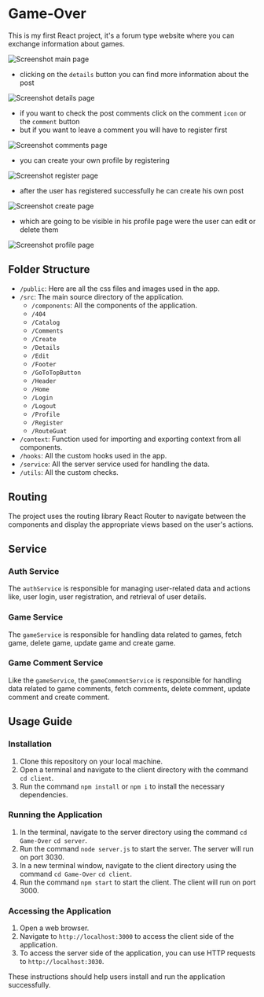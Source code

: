 # Game-Over

This is my first React project, it's a forum type website where you can exchange information about games.

![Screenshot main page](./Game-Over/client/public/screenshots/screenshot-main-page%20.png)

- clicking on the `details` button you can find more information about the post

![Screenshot details page](./Game-Over/client/public/screenshots/screenshot-details-page.png)

- if you want to check the post comments click on the comment `icon` or the `comment` button
- but if you want to leave a comment you will have to register first

![Screenshot comments page](./Game-Over/client/public/screenshots/screenshot-comment%20-page.png)

- you can create your own profile by registering
  
![Screenshot register page](./Game-Over/client/public/screenshots/screenshot-register-page.png)

- after the user has registered successfully he can create his  own post

![Screenshot create page](./Game-Over/client/public/screenshots/screenshot-create-page.png)

- which are going to be visible in his profile page were the user can edit or delete them

![Screenshot profile page](./Game-Over/client/public/screenshots/screenshot-profile-page.png)



## Folder Structure

- `/public`: Here are all the css files and images used in the app.
- `/src`: The main source directory of the application.
    - `/components`: All the components of the application.
    - `/404`
    - `/Catalog`
    - `/Comments`
    - `/Create`
    - `/Details`
    - `/Edit`
    - `/Footer`
    - `/GoToTopButton`
    - `/Header`
    - `/Home`
    - `/Login`
    - `/Logout`
    - `/Profile`
    - `/Register`
    - `/RouteGuat`
- `/context`:  Function used for importing and exporting context from all components.
- `/hooks`: All the custom hooks used in the app.
- `/service`: All the server service used for handling the data.
- `/utils`: All the custom checks.

## Routing

The project uses the routing library React Router to navigate between the components and display the appropriate views based on the user's actions.

## Service

### Auth Service

The `authService` is responsible for managing user-related data and actions like, user login, user registration, and retrieval of user details.

### Game Service

The `gameService` is responsible for handling data related to games, fetch game, delete game, update game and create game.

### Game Comment Service

Like the `gameService`, the `gameCommentService` is responsible for handling data related to game comments, fetch comments, delete comment, update comment and create comment.

## Usage Guide

### Installation

1. Clone this repository on your local machine.
2. Open a terminal and navigate to the client directory with the command `cd client`.
3. Run the command `npm install` or `npm i` to install the necessary dependencies.

### Running the Application

1. In the terminal, navigate to the server directory using the command `cd Game-Over` `cd server`.
2. Run the command `node server.js` to start the server. The server will run on port 3030.
3. In a new terminal window, navigate to the client directory using the command `cd Game-Over` `cd client`.
4. Run the command `npm start` to start the client. The client will run on port 3000.

### Accessing the Application

1. Open a web browser.
2. Navigate to `http://localhost:3000` to access the client side of the application.
3. To access the server side of the application, you can use HTTP requests to `http://localhost:3030`.

These instructions should help users install and run the application successfully. 
